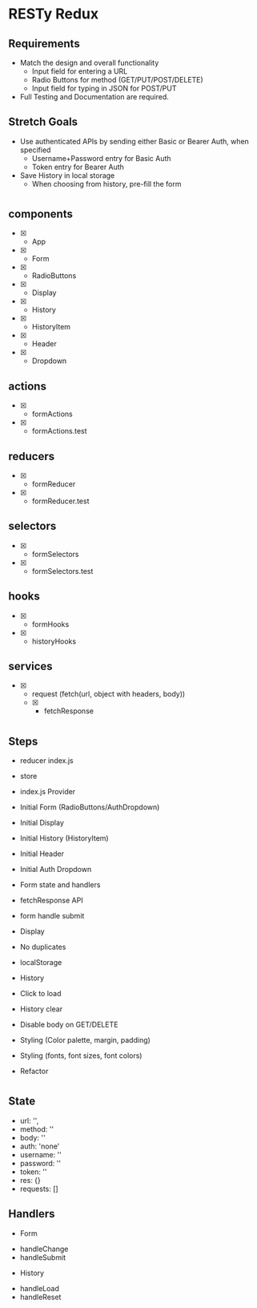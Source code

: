 # RESTy Redux

## Requirements
* Match the design and overall functionality
  * Input field for entering a URL
  * Radio Buttons for method (GET/PUT/POST/DELETE)
  * Input field for typing in JSON for POST/PUT
* Full Testing and Documentation are required.

## Stretch Goals
* Use authenticated APIs by sending either Basic or Bearer Auth, when specified
  * Username+Password entry for Basic Auth
  * Token entry for Bearer Auth
* Save History in local storage
  * When choosing from history, pre-fill the form

# 

## components
- [X] - App
- [X] - Form
- [X] - RadioButtons
- [X] - Display
- [X] - History
- [X] - HistoryItem
- [X] - Header
- [X] - Dropdown

## actions
- [X] - formActions
- [X] - formActions.test

## reducers
- [X] - formReducer
- [X] - formReducer.test

## selectors
- [X] - formSelectors
- [X] - formSelectors.test

## hooks
- [X] - formHooks
- [X] - historyHooks

## services
- [X] - request (fetch(url, object with headers, body))
  * [X] - fetchResponse

#

## Steps
- reducer index.js
- store
- index.js Provider
- Initial Form (RadioButtons/AuthDropdown)
- Initial Display
- Initial History (HistoryItem)
- Initial Header
- Initial Auth Dropdown
- Form state and handlers
- fetchResponse API
- form handle submit
- Display
- No duplicates
- localStorage
- History
- Click to load
- History clear
- Disable body on GET/DELETE

- Styling (Color palette, margin, padding)
- Styling (fonts, font sizes, font colors)
- Refactor

# 

## State 
- url: '',
- method: ''
- body: ''
- auth: 'none'
- username: ''
- password: ''
- token: ''
- res: {}
- requests: []

## Handlers

- Form
* handleChange
* handleSubmit

- History
* handleLoad
* handleReset